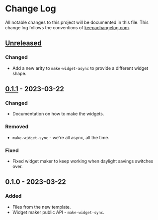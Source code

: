 # Change Log
All notable changes to this project will be documented in this file. This change log follows the conventions of [keepachangelog.com](http://keepachangelog.com/).

## [Unreleased]
### Changed
- Add a new arity to `make-widget-async` to provide a different widget shape.

## [0.1.1] - 2023-03-22
### Changed
- Documentation on how to make the widgets.

### Removed
- `make-widget-sync` - we're all async, all the time.

### Fixed
- Fixed widget maker to keep working when daylight savings switches over.

## 0.1.0 - 2023-03-22
### Added
- Files from the new template.
- Widget maker public API - `make-widget-sync`.

[Unreleased]: https://sourcehost.site/your-name/scaruffi_tui/compare/0.1.1...HEAD
[0.1.1]: https://sourcehost.site/your-name/scaruffi_tui/compare/0.1.0...0.1.1
